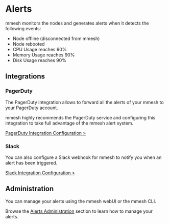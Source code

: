 # Alerts

mmesh monitors the nodes and generates alerts when it detects the following events:

- Node offline (disconnected from mmesh)
- Node rebooted
- CPU Usage reaches 90%
- Memory Usage reaches 90%
- Disk Usage reaches 90%

## Integrations

### PagerDuty

The PagerDuty integration allows to forward all the alerts of your mmesh to your PagerDuty account.

mmesh highly recommends the PagerDuty service and configuring this integration to take full advantage of the mmesh alert system.

[PagerDuty Integration Configuration >](/docs/platform/administration/account/#pagerduty)

### Slack

You can also configure a Slack webhook for mmesh to notify you when an alert has been triggered.

[Slack Integration Configuration >](/docs/platform/administration/account/#slack)

## Administration

You can manage your alerts using the mmesh webUI or the mmesh CLI.

Browse the [Alerts Administration](/docs/platform/administration/alerts/) section
to learn how to manage your alerts.

